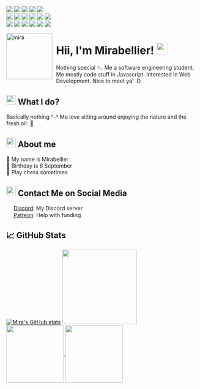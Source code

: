 ![](https://api.ghprofile.me/view?username=MiraBellierr&color=DA70D6&style=plastic&logo=Github&logoColor=DA70D6)
[![](https://img.shields.io/discord/864537979339014184?color=blue&label=Kanna%27s%20Kawaii%20Klubhouse&logo=discord&logoColor=white&style=plastic)](https://discord.gg/NcPeGuNEdc)
[![](https://img.shields.io/github/sponsors/MiraBellierr?color=DDA0DD&label=Patreon&logo=Patreon&logoColor=DDA0DD&style=plastic)](https://www.patreon.com/jasminebot)
[![](https://img.shields.io/github/followers/MiraBellierr?color=EE82EE&label=Followers&logo=Github&logoColor=EE82EE&style=plastic)](https://github.com/MiraBellierr)
[![](https://img.shields.io/github/stars/MiraBellierr/Kannabotto?color=DA70D6&label=Stars&logo=Github&logoColor=DA70D6&style=plastic)](https://github.com/MiraBellierr/Kannabotto)<br>
![](https://img.shields.io/badge/Linux-00008B?style=plastic&logo=linux&logoColor=white)
![](https://img.shields.io/badge/Ubuntu-E95420?style=plastic&logo=ubuntu&logoColor=white)
![](https://img.shields.io/badge/Bash-ED1C24?style=plastic&logo=gnu-bash&logoColor=white)
![](https://img.shields.io/badge/Visual%20Studio%20Code-0078d7?style=plastic&logo=visual-studio-code&logoColor=white)
![](https://img.shields.io/badge/SQLite-07405E?style=plastic&logo=sqlite&logoColor=white)
![](https://img.shields.io/badge/JavaScript-F7DF1E?style=plastic&logo=javascript&logoColor=black)<br>
![](https://img.shields.io/badge/Node.js-43853D?style=plastic&logo=node-dot-js&logoColor=white)
![](https://img.shields.io/badge/C%2B%2B-00599C?style=plastic&logo=c%2B%2B&logoColor=white)
![](https://img.shields.io/badge/C-00599C?style=plastic&logo=c&logoColor=white)
![](https://img.shields.io/badge/Java-ED8B00?style=plastic&logo=java&logoColor=white)
![](https://img.shields.io/badge/DigitalOcean-%230167ff.svg?style=plastic&logo=digitalOcean&logoColor=white)
![](https://img.shields.io/badge/Intel-Core_i5_5th-0071C5?style=plastic&logo=intel&logoColor=white)

<img width="120" height="120" align="left" style="float: left; margin: 0 10px 0 0;" alt="mira" src="https://github.com/MiraBellierr.png">

# Hii, I'm Mirabellier! <img src="https://raw.githubusercontent.com/MartinHeinz/MartinHeinz/master/wave.gif" width="30px" height="30px">
Nothing special ✨. Me a software engineering student. Me mostly code stuff in Javascript. Interested in Web Development. Nice to meet ya! :D
## <img src="https://github.com/SP-XD/SP-XD/blob/main/images/hyperkitty.gif?raw=true" width="25px" height="25px"/> What I do?
Basically nothing ^-^ Me love sitting around enjoying the nature and the fresh air. 🌳

## <img src="https://github.com/SP-XD/SP-XD/blob/main/images/message.gif?raw=true" width="25" /> About me
🌿 My name is Mirabellier<br>
🍓 Birthday is 8 September<br>
🧩 Play chess sometimes<br>

## <img src="https://github.com/SP-XD/SP-XD/blob/main/images/letterbox.gif?raw=true" width="25px" height="25px"/> Contact Me on Social Media
<img src="https://external-content.duckduckgo.com/iu/?u=http%3A%2F%2Ficon-library.com%2Fimages%2Fdiscordapp-icon%2Fdiscordapp-icon-22.jpg&f=1&nofb=1" width="15px" height="15px" /> [Discord](https://discord.gg/NcPeGuNEdc): My Discord server<br>
<img src="https://cdn.icon-icons.com/icons2/2429/PNG/512/patreon_logo_icon_147253.png" width="15px" height="15px" /> [Patreon](https://www.patreon.com/kannacoco?fan_landing=true): Help with funding
## &#x1f4c8; GitHub Stats
[![Mira's GitHub stats](https://github-readme-stats.vercel.app/api?username=MiraBellierr&theme=radical&include_all_commits=true&show_icons=true)](https://github.com/MiraBellierr)
<img src="https://github-readme-stats.vercel.app/api/top-langs/?username=MiraBellierr&theme=radical&langs_count=10&hide=html,css,makefile,shell,Dockerfile&layout=compact&custom_title=Mira's%20Top%20Languages" height=195px/>
<br>
<a href="https://github.com/MiraBellierr/kanna">
  <img align="center" src="https://github-readme-stats.vercel.app/api/pin/?username=MiraBellierr&repo=kanna&theme=radical" height=150px/>
</a>
<a href="[https://github.com/MiraBellierr/kanna](https://github.com/MiraBellierr/image-uploader)">
  <img align="center" src="https://github-readme-stats.vercel.app/api/pin/?username=MiraBellierr&repo=image-uploader&theme=radical" height=150px/>
</a>

[0]: https://discord.gg/NcPeGuNEdc
